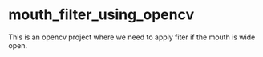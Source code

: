 # mouth_filter_using_opencv
This is an opencv project where we need to apply fiter if the mouth is wide open.
